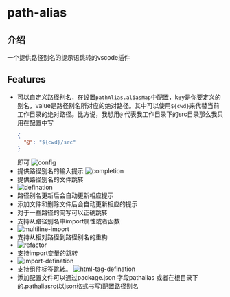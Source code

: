 # path-alias 
## 介绍
一个提供路径别名的提示语跳转的vscode插件

## Features
  - 可以自定义路径别名，在设置`pathAlias.aliasMap`中配置，key是你要定义的别名，value是路径别名所对应的绝对路径。其中可以使用`${cwd}`来代替当前工作目录的绝对路径。比方说，我想用`@` 代表我工作目录下的src目录那么我只用在配置中写
    ```json
    {
      "@": "${cwd}/src"
    }
    ```
    即可
    ![config](https://user-gold-cdn.xitu.io/2019/9/27/16d71c9f982aa567?w=2072&h=1271&f=gif&s=331895)
  - 提供路径别名的输入提示
    ![completion](https://user-gold-cdn.xitu.io/2019/9/27/16d71c9f8ac25a02?w=2072&h=1271&f=gif&s=402065)
  - 提供路径别名的文件跳转
  - ![defination](https://user-gold-cdn.xitu.io/2019/9/27/16d71ca148be8e56?w=2072&h=1271&f=gif&s=415196)
  -  路径别名更新后会自动更新相应提示
  - 添加文件和删除文件后会自动更新相应的提示
  - 对于一些路径的简写可以正确跳转
  - 支持从路径别名中import属性或者函数
  - ![multiline-import](https://user-gold-cdn.xitu.io/2019/9/27/16d71ca2bf87f38e?w=1425&h=780&f=gif&s=181618)
  - 支持从相对路径到路径别名的重构
  - ![refactor](https://user-gold-cdn.xitu.io/2019/9/27/16d71ca03dc9a2fd?w=1425&h=780&f=gif&s=138859)
  - 支持import变量的跳转
  - ![import-defination](https://user-gold-cdn.xitu.io/2019/9/27/16d71c9fb0a4aea3?w=1425&h=776&f=gif&s=377609)
  - 支持组件标签跳转。
  ![html-tag-defination](https://vuethisstore.flatpeach.xyz/html-tag-defination.gif)
  - 添加配置文件可以通过package.json 字段pathalias 或者在根目录下的.pathaliasrc(以json格式书写)配置路径别名

